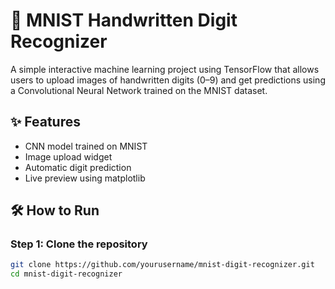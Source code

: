 # 🧠 MNIST Handwritten Digit Recognizer

A simple interactive machine learning project using TensorFlow that allows users to upload images of handwritten digits (0–9) and get predictions using a Convolutional Neural Network trained on the MNIST dataset.

## ✨ Features
- CNN model trained on MNIST
- Image upload widget
- Automatic digit prediction
- Live preview using matplotlib

## 🛠️ How to Run

### Step 1: Clone the repository
```bash
git clone https://github.com/yourusername/mnist-digit-recognizer.git
cd mnist-digit-recognizer

